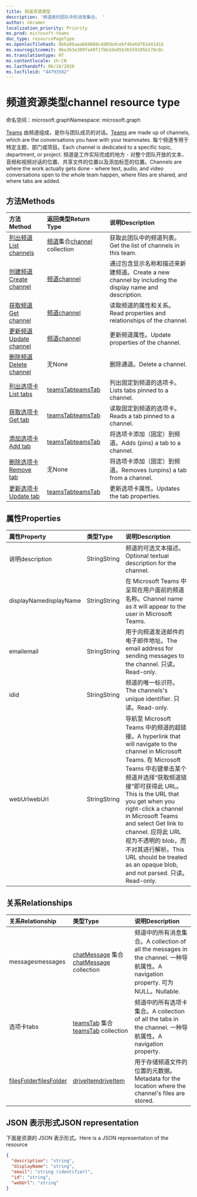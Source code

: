 ```yaml
---
title: 频道资源类型
description: '频道是的团队中的消息集合。 '
author: nkramer
localization_priority: Priority
ms.prod: microsoft-teams
doc_type: resourcePageType
ms.openlocfilehash: 8b6a0baaa684808c4d05bdcebf4be6d761d41d1b
ms.sourcegitcommit: 0be363e309fa40f1fbb2de85b3b559105b178c0c
ms.translationtype: HT
ms.contentlocale: zh-CN
ms.lasthandoff: 06/18/2020
ms.locfileid: "44793582"
---
```

# <a name="channel-resource-type"></a><span data-ttu-id="10434-103">频道资源类型</span><span class="sxs-lookup"><span data-stu-id="10434-103">channel resource type</span></span>

<span data-ttu-id="10434-104">命名空间：microsoft.graph</span><span class="sxs-lookup"><span data-stu-id="10434-104">Namespace: microsoft.graph</span></span>

<span data-ttu-id="10434-105">[Teams](../resources/team.md) 由频道组成，是你与团队成员的对话。</span><span class="sxs-lookup"><span data-stu-id="10434-105">[Teams](../resources/team.md) are made up of channels, which are the conversations you have with your teammates.</span></span> <span data-ttu-id="10434-106">每个频道专用于特定主题、部门或项目。</span><span class="sxs-lookup"><span data-stu-id="10434-106">Each channel is dedicated to a specific topic, department, or project.</span></span>
<span data-ttu-id="10434-107">频道是工作实际完成的地方 - 对整个团队开放的文本、音频和视频对话的位置、共享文件的位置以及添加标签的位置。</span><span class="sxs-lookup"><span data-stu-id="10434-107">Channels are where the work actually gets done - where text, audio, and video conversations open to the whole team happen, where files are shared, and where tabs are added.</span></span>

## <a name="methods"></a><span data-ttu-id="10434-108">方法</span><span class="sxs-lookup"><span data-stu-id="10434-108">Methods</span></span>

| <span data-ttu-id="10434-109">方法</span><span class="sxs-lookup"><span data-stu-id="10434-109">Method</span></span>       | <span data-ttu-id="10434-110">返回类型</span><span class="sxs-lookup"><span data-stu-id="10434-110">Return Type</span></span>  |<span data-ttu-id="10434-111">说明</span><span class="sxs-lookup"><span data-stu-id="10434-111">Description</span></span>|
|:---------------|:--------|:----------|
|[<span data-ttu-id="10434-112">列出频道</span><span class="sxs-lookup"><span data-stu-id="10434-112">List channels</span></span>](../api/channel-list.md) | <span data-ttu-id="10434-113">[频道](channel.md)集合</span><span class="sxs-lookup"><span data-stu-id="10434-113">[channel](channel.md) collection</span></span> | <span data-ttu-id="10434-114">获取此团队中的频道列表。</span><span class="sxs-lookup"><span data-stu-id="10434-114">Get the list of channels in this team.</span></span>|
|[<span data-ttu-id="10434-115">创建频道</span><span class="sxs-lookup"><span data-stu-id="10434-115">Create channel</span></span>](../api/channel-post.md) | [<span data-ttu-id="10434-116">频道</span><span class="sxs-lookup"><span data-stu-id="10434-116">channel</span></span>](channel.md) | <span data-ttu-id="10434-117">通过包含显示名称和描述来新建频道。</span><span class="sxs-lookup"><span data-stu-id="10434-117">Create a new channel by including the display name and description.</span></span>|
|[<span data-ttu-id="10434-118">获取频道</span><span class="sxs-lookup"><span data-stu-id="10434-118">Get channel</span></span>](../api/channel-get.md) | [<span data-ttu-id="10434-119">频道</span><span class="sxs-lookup"><span data-stu-id="10434-119">channel</span></span>](channel.md) | <span data-ttu-id="10434-120">读取频道的属性和关系。</span><span class="sxs-lookup"><span data-stu-id="10434-120">Read properties and relationships of the channel.</span></span>|
|[<span data-ttu-id="10434-121">更新频道</span><span class="sxs-lookup"><span data-stu-id="10434-121">Update channel</span></span>](../api/channel-patch.md) | [<span data-ttu-id="10434-122">频道</span><span class="sxs-lookup"><span data-stu-id="10434-122">channel</span></span>](channel.md) | <span data-ttu-id="10434-123">更新频道属性。</span><span class="sxs-lookup"><span data-stu-id="10434-123">Update properties of the channel.</span></span>|
|[<span data-ttu-id="10434-124">删除频道</span><span class="sxs-lookup"><span data-stu-id="10434-124">Delete channel</span></span>](../api/channel-delete.md) | <span data-ttu-id="10434-125">无</span><span class="sxs-lookup"><span data-stu-id="10434-125">None</span></span> | <span data-ttu-id="10434-126">删除通道。</span><span class="sxs-lookup"><span data-stu-id="10434-126">Delete a channel.</span></span>|
|[<span data-ttu-id="10434-127">列出选项卡</span><span class="sxs-lookup"><span data-stu-id="10434-127">List tabs</span></span>](../api/teamstab-list.md) | [<span data-ttu-id="10434-128">teamsTab</span><span class="sxs-lookup"><span data-stu-id="10434-128">teamsTab</span></span>](teamstab.md) | <span data-ttu-id="10434-129">列出固定到频道的选项卡。</span><span class="sxs-lookup"><span data-stu-id="10434-129">Lists tabs pinned to a channel.</span></span>|
|[<span data-ttu-id="10434-130">获取选项卡</span><span class="sxs-lookup"><span data-stu-id="10434-130">Get tab</span></span>](../api/teamstab-get.md) | [<span data-ttu-id="10434-131">teamsTab</span><span class="sxs-lookup"><span data-stu-id="10434-131">teamsTab</span></span>](teamstab.md) | <span data-ttu-id="10434-132">读取固定到频道的选项卡。</span><span class="sxs-lookup"><span data-stu-id="10434-132">Reads a tab pinned to a channel.</span></span>|
|[<span data-ttu-id="10434-133">添加选项卡</span><span class="sxs-lookup"><span data-stu-id="10434-133">Add tab</span></span>](../api/teamstab-add.md) | [<span data-ttu-id="10434-134">teamsTab</span><span class="sxs-lookup"><span data-stu-id="10434-134">teamsTab</span></span>](teamstab.md) | <span data-ttu-id="10434-135">将选项卡添加（固定）到频道。</span><span class="sxs-lookup"><span data-stu-id="10434-135">Adds (pins) a tab to a channel.</span></span>|
|[<span data-ttu-id="10434-136">删除选项卡</span><span class="sxs-lookup"><span data-stu-id="10434-136">Remove tab</span></span>](../api/teamstab-delete.md) | <span data-ttu-id="10434-137">无</span><span class="sxs-lookup"><span data-stu-id="10434-137">None</span></span> | <span data-ttu-id="10434-138">将选项卡添加（固定）到频道。</span><span class="sxs-lookup"><span data-stu-id="10434-138">Removes (unpins) a tab from a channel.</span></span>|
|[<span data-ttu-id="10434-139">更新选项卡</span><span class="sxs-lookup"><span data-stu-id="10434-139">Update tab</span></span>](../api/teamstab-update.md) | [<span data-ttu-id="10434-140">teamsTab</span><span class="sxs-lookup"><span data-stu-id="10434-140">teamsTab</span></span>](teamstab.md) | <span data-ttu-id="10434-141">更新选项卡属性。</span><span class="sxs-lookup"><span data-stu-id="10434-141">Updates the tab properties.</span></span>|

## <a name="properties"></a><span data-ttu-id="10434-142">属性</span><span class="sxs-lookup"><span data-stu-id="10434-142">Properties</span></span>

| <span data-ttu-id="10434-143">属性</span><span class="sxs-lookup"><span data-stu-id="10434-143">Property</span></span>   | <span data-ttu-id="10434-144">类型</span><span class="sxs-lookup"><span data-stu-id="10434-144">Type</span></span> | <span data-ttu-id="10434-145">说明</span><span class="sxs-lookup"><span data-stu-id="10434-145">Description</span></span>|
|:---------------|:--------|:----------|
|<span data-ttu-id="10434-146">说明</span><span class="sxs-lookup"><span data-stu-id="10434-146">description</span></span>|<span data-ttu-id="10434-147">String</span><span class="sxs-lookup"><span data-stu-id="10434-147">String</span></span>|<span data-ttu-id="10434-148">频道的可选文本描述。</span><span class="sxs-lookup"><span data-stu-id="10434-148">Optional textual description for the channel.</span></span>|
|<span data-ttu-id="10434-149">displayName</span><span class="sxs-lookup"><span data-stu-id="10434-149">displayName</span></span>|<span data-ttu-id="10434-150">String</span><span class="sxs-lookup"><span data-stu-id="10434-150">String</span></span>|<span data-ttu-id="10434-151">在 Microsoft Teams 中呈现在用户面前的频道名称。</span><span class="sxs-lookup"><span data-stu-id="10434-151">Channel name as it will appear to the user in Microsoft Teams.</span></span>|
|<span data-ttu-id="10434-152">email</span><span class="sxs-lookup"><span data-stu-id="10434-152">email</span></span>|<span data-ttu-id="10434-153">String</span><span class="sxs-lookup"><span data-stu-id="10434-153">String</span></span>| <span data-ttu-id="10434-154">用于向频道发送邮件的电子邮件地址。</span><span class="sxs-lookup"><span data-stu-id="10434-154">The email address for sending messages to the channel.</span></span> <span data-ttu-id="10434-155">只读。</span><span class="sxs-lookup"><span data-stu-id="10434-155">Read-only.</span></span>|
|<span data-ttu-id="10434-156">id</span><span class="sxs-lookup"><span data-stu-id="10434-156">id</span></span>|<span data-ttu-id="10434-157">String</span><span class="sxs-lookup"><span data-stu-id="10434-157">String</span></span>|<span data-ttu-id="10434-158">频道的唯一标识符。</span><span class="sxs-lookup"><span data-stu-id="10434-158">The channels's unique identifier.</span></span> <span data-ttu-id="10434-159">只读。</span><span class="sxs-lookup"><span data-stu-id="10434-159">Read-only.</span></span>|
|<span data-ttu-id="10434-160">webUrl</span><span class="sxs-lookup"><span data-stu-id="10434-160">webUrl</span></span>|<span data-ttu-id="10434-161">String</span><span class="sxs-lookup"><span data-stu-id="10434-161">String</span></span>|<span data-ttu-id="10434-162">导航至 Microsoft Teams 中的频道的超链接。</span><span class="sxs-lookup"><span data-stu-id="10434-162">A hyperlink that will navigate to the channel in Microsoft Teams.</span></span> <span data-ttu-id="10434-163">在 Microsoft Teams 中右键单击某个频道并选择“获取频道链接”即可获得此 URL。</span><span class="sxs-lookup"><span data-stu-id="10434-163">This is the URL that you get when you right-click a channel in Microsoft Teams and select Get link to channel.</span></span> <span data-ttu-id="10434-164">应将此 URL 视为不透明的 blob，而不对其进行解析。</span><span class="sxs-lookup"><span data-stu-id="10434-164">This URL should be treated as an opaque blob, and not parsed.</span></span> <span data-ttu-id="10434-165">只读。</span><span class="sxs-lookup"><span data-stu-id="10434-165">Read-only.</span></span>|

## <a name="relationships"></a><span data-ttu-id="10434-166">关系</span><span class="sxs-lookup"><span data-stu-id="10434-166">Relationships</span></span>

| <span data-ttu-id="10434-167">关系</span><span class="sxs-lookup"><span data-stu-id="10434-167">Relationship</span></span> | <span data-ttu-id="10434-168">类型</span><span class="sxs-lookup"><span data-stu-id="10434-168">Type</span></span> | <span data-ttu-id="10434-169">说明</span><span class="sxs-lookup"><span data-stu-id="10434-169">Description</span></span>|
|:---------------|:--------|:----------|
|<span data-ttu-id="10434-170">messages</span><span class="sxs-lookup"><span data-stu-id="10434-170">messages</span></span>|<span data-ttu-id="10434-171">[chatMessage](./chatmessage.md) 集合</span><span class="sxs-lookup"><span data-stu-id="10434-171">[chatMessage](./chatmessage.md) collection</span></span>|<span data-ttu-id="10434-172">频道中的所有消息集合。</span><span class="sxs-lookup"><span data-stu-id="10434-172">A collection of all the messages in the channel.</span></span> <span data-ttu-id="10434-173">一种导航属性。</span><span class="sxs-lookup"><span data-stu-id="10434-173">A navigation property.</span></span> <span data-ttu-id="10434-174">可为 NULL。</span><span class="sxs-lookup"><span data-stu-id="10434-174">Nullable.</span></span>|
|<span data-ttu-id="10434-175">选项卡</span><span class="sxs-lookup"><span data-stu-id="10434-175">tabs</span></span>|<span data-ttu-id="10434-176">[teamsTab](../resources/teamstab.md) 集合</span><span class="sxs-lookup"><span data-stu-id="10434-176">[teamsTab](../resources/teamstab.md) collection</span></span>|<span data-ttu-id="10434-177">频道中的所有选项卡集合。</span><span class="sxs-lookup"><span data-stu-id="10434-177">A collection of all the tabs in the channel.</span></span> <span data-ttu-id="10434-178">一种导航属性。</span><span class="sxs-lookup"><span data-stu-id="10434-178">A navigation property.</span></span>|
|[<span data-ttu-id="10434-179">filesFolder</span><span class="sxs-lookup"><span data-stu-id="10434-179">filesFolder</span></span>](../api/channel-get-filesfolder.md)|[<span data-ttu-id="10434-180">driveItem</span><span class="sxs-lookup"><span data-stu-id="10434-180">driveItem</span></span>](driveitem.md)|<span data-ttu-id="10434-181">用于存储频道文件的位置的元数据。</span><span class="sxs-lookup"><span data-stu-id="10434-181">Metadata for the location where the channel's files are stored.</span></span>|


## <a name="json-representation"></a><span data-ttu-id="10434-182">JSON 表示形式</span><span class="sxs-lookup"><span data-stu-id="10434-182">JSON representation</span></span>

<span data-ttu-id="10434-183">下面是资源的 JSON 表示形式。</span><span class="sxs-lookup"><span data-stu-id="10434-183">Here is a JSON representation of the resource</span></span>

<!-- {
  "blockType": "resource",
  "keyProperty": "id",
  "@odata.type": "microsoft.graph.channel"
}-->

```json
{
  "description": "string",
  "displayName": "string",
  "email": "string (identifier)",
  "id": "string",
  "webUrl": "string"
}

```


<!-- uuid: 8fcb5dbc-d5aa-4681-8e31-b001d5168d79
2015-10-25 14:57:30 UTC -->
<!-- {
  "type": "#page.annotation",
  "description": "channel resource",
  "keywords": "",
  "section": "documentation",
  "tocPath": ""
}-->
